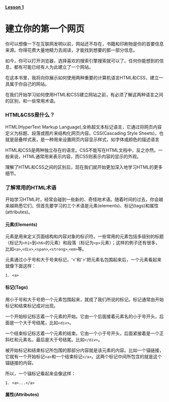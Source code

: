 #### [Lesson 1](http://learn.shayhowe.com/html-css/building-your-first-web-page/)
# 建立你的第一个网页

你可以想像一下在互联网发明以前，网站还不存在，书籍和印刷物是你的首要信息来源。你得花费大量地精力去阅读，才能找到想要的那一部分信息。

如今，你可以打开浏览器，选择喜欢的搜索引擎搜索就可以了。任何你能想到的信息，都有可能已经有人为此建立了一个网站。

在这本书里，我将向你展示如何使用两种重要的计算机语言HTML和CSS，建立一具属于你自己的网站。

在我们开始学习如何使用HTML和CSS建立网站之前，有必须了解这两种语言之间的区别，和一些常用术语。

### HTML&CSS是什么？

HTML(HyperText Markup Language),全称超文本标记语言，它通过将网页内容定义为标题、段落或图片来结构化网页内容。CSS(Cascading Style Sheets)，也就是层叠样式表，是一种用来设置网页内容显示样式，如字体或颜色的描述语言

HTML和CSS是两种独立存在的语言。CSS不能写在HTML文档中，反之亦然。一般来说，HTML通常用来表示内容，而CSS则表示内容的显示的外观。

理解了HTML和CSS之间的区别后，现在我们就开始更加深入地学习HTML的更多细节。

### 了解常用的HTML术语

开始学习HTML时，经常会碰到一些新的、奇怪地术语。随着时间的过去，你会越来越熟悉它们，但首先要学习的三个术语是元素(elements)、标记(tags)和属性(attributes)。

#### 元素(Elements)

元素是用来定义页面结构和内容对象的标识符。一些常用的元素包括多级别的标题（标记为`<h1>`到`<h6>`的元素）和段落（标记为`<p>`元素）；这样的例子还有很多，比如`<a>`,`<div>`,`<span>`,`<strong>`,`<em>`等。

元素通过小于号和大于号来标记，‘<'和'>'把元素名包围起来后，一个元素看起来就像下面这样：

    1. <a>

#### 标记(Tags)

用小于号和大于号把一个元素包围起来，就成了我们所说的标记。标记通常由开始标记和结束标记成对出现。

一个开始标记标志着一个元素的开始。它由一个后面接着元素名的小于号开头，后面是一个大于号结尾，比如`<div>`。

一个结束标记标志着一个元素的结束。它由一个小于号开头，后面紧接着是一个正斜杠和元素名，最后是大于号结尾。比如`</div>`。

被开始标记和结束标记所包围的那部分内容就是该元素的内容。比如一个锚链接，它就有一个开始标记`<a>`和一个结束标记`</a>`。这两个标记中间所包含的就是这个锚链接的内容。

所以，一个锚标记看起来会像这样：

    1. <a>...</a>
    
#### 属性(Attributes)




